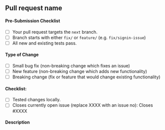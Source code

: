 ## Pull request name
<!-- Make sure that your PR is not a duplicate -->

#### Pre-Submission Checklist
<!-- Go over all points below, and after creating the PR, tick all the checkboxes that apply. -->
<!-- All points should be verified, otherwise, read the CONTRIBUTING guidelines from above-->
<!-- If you're unsure about any of these, don't hesitate to ask. We're here to help! -->
- [ ] Your pull request targets the `next` branch.
- [ ] Branch starts with either `fix/` or `feature/` (e.g. `fix/signin-issue`)
- [ ] All new and existing tests pass.

#### Type of Change
<!-- What type of change does your code introduce? After creating the PR, tick the checkboxes that apply. -->
- [ ] Small bug fix (non-breaking change which fixes an issue)
- [ ] New feature (non-breaking change which adds new functionality)
- [ ] Breaking change (fix or feature that would change existing functionality)

#### Checklist:
<!-- Go over all points below, and after creating the PR, tick the checkboxes that apply. -->
<!-- If you're unsure about any of these, don't hesitate to ask. We're here to help! -->
- [ ] Tested changes locally.
- [ ] Closes currently open issue (replace XXXX with an issue no): Closes #XXXX

#### Description
<!-- Describe your changes in detail -->
